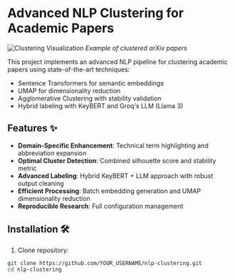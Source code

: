 # Advanced NLP Clustering for Academic Papers

![Clustering Visualization](https://www.kaggle.com/datasets/Cornell-University/arxiv) 
*Example of clustered arXiv papers*

This project implements an advanced NLP pipeline for clustering academic papers using state-of-the-art techniques:
- Sentence Transformers for semantic embeddings
- UMAP for dimensionality reduction
- Agglomerative Clustering with stability validation
- Hybrid labeling with KeyBERT and Groq's LLM (Llama 3)

## Features ✨
- **Domain-Specific Enhancement**: Technical term highlighting and abbreviation expansion
- **Optimal Cluster Detection**: Combined silhouette score and stability metric
- **Advanced Labeling**: Hybrid KeyBERT + LLM approach with robust output cleaning
- **Efficient Processing**: Batch embedding generation and UMAP dimensionality reduction
- **Reproducible Research**: Full configuration management

## Installation 🛠️
1. Clone repository:
```bash
git clone https://github.com/YOUR_USERNAME/nlp-clustering.git
cd nlp-clustering
